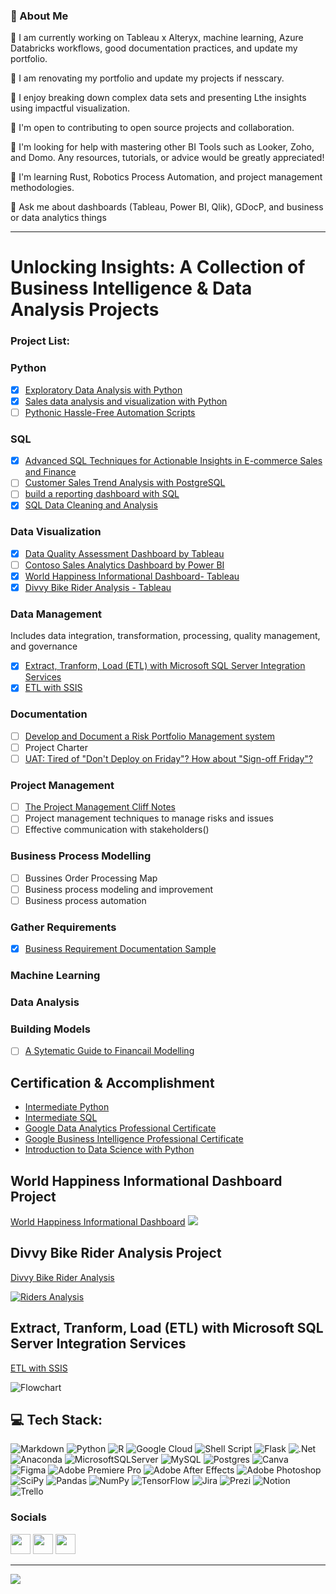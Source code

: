 ### 💫 About Me

🔭 I am currently working on Tableau x Alteryx, machine learning, Azure Databricks workflows, good documentation practices, and update my portfolio.<br>

:scroll: I am renovating my portfolio and update my projects if nesscary.<br>

🤔 I enjoy breaking down complex data sets and presenting Lthe insights using impactful visualization.<br> 

👯 I'm open to contributing to open source projects and collaboration.<br>

🤝 I'm looking for help with mastering other BI Tools such as Looker, Zoho, and Domo. Any resources, tutorials, or advice would be greatly appreciated!<br>

🌱 I'm learning Rust, Robotics Process Automation, and project management methodologies.<br>

💬 Ask me about dashboards (Tableau, Power BI, Qlik), GDocP, and business or data analytics things

---




# Unlocking Insights: A Collection of Business Intelligence & Data Analysis Projects

### Project List:
### **Python**
- [x] [Exploratory Data Analysis with Python](https://github.com/wusinyee/SYW-Portfolio-v2023/blob/b1307ea78b43019802a944f187f3cf31ba005d47/EDAwithPython.md)
- [x] [Sales data analysis and visualization with Python](https://github.com/wusinyee/SYW-Portfolio-v2023/blob/55c05d4b57da2c4ad358811c9ffeafd1fa986b3e/Sales%20data%20analysis%20and%20visualization%20with%20Python.md)
- [ ] [Pythonic Hassle-Free Automation Scripts](https://github.com/wusinyee/SYW-Portfolio-v2023/blob/b85112e7cb4e5b5759a2027b222aeea722574033/Pythonic%20Hassle-Free%20Automation%20Scripts.md)
### **SQL**
- [x] [Advanced SQL Techniques for Actionable Insights in E-commerce Sales and Finance](https://github.com/wusinyee/SYW-Portfolio-v2023/blob/cac1641a106928edddf31ab8848e3f1212eca84f/Advanced%20SQL%20Techniques%20for%20Actionable%20Insights%20in%20E-commerce%20Sales%20and%20Finance.md)
 - [ ] [Customer Sales Trend Analysis with PostgreSQL](https://github.com/wusinyee/SYW-Portfolio-v2023/blob/38b9d00d5b8cf32327f139afbf81cb207f9fe325/CustomerSalesTrendAnalysisPostgreSQL.md)
- [ ] [build a reporting dashboard with SQL](https://github.com/wusinyee/SYW-Portfolio-v2023/blob/4914ce37258ffebe612979c7855e0fd019c8eca3/Customer%20Segmentation%20Analysis%20with%20SQL.md)
- [x] [SQL Data Cleaning and Analysis](https://github.com/wusinyee/SYW-Portfolio-v2023/blob/f2969db51e0b5e973965462903698f2f2009ff41/SQL%20Data%20Cleaning%20and%20Analysis.md)
### **Data Visualization**
- [x] [Data Quality Assessment Dashboard by Tableau](https://public.tableau.com/views/DQADashboard/DQADB?:language=en-US&:display_count=n&:origin=viz_share_link)
- [ ] [Contoso Sales Analytics Dashboard by Power BI](https://github.com/wusinyee/SYW-Portfolio-v2023/blob/e4d7223d91b2be3a5462ed15762098b6ed4eb97d/Contoso%20Sales%20Overview%20Dashboard%20Project%20Docutmentation.md)
- [x] [World Happiness Informational Dashboard- Tableau](https://public.tableau.com/views/WorldHappinessInformationalDashboard/Title?:language=en-US&:display_count=n&:origin=viz_share_link)
- [x]  [Divvy Bike Rider Analysis - Tableau](https://public.tableau.com/views/DIVVYANALYSIS/RidersAnalysis?:language=en-US&:display_count=n&:origin=viz_share_link)
### **Data Management**
Includes data integration, transformation, processing, quality management, and governance
- [x] [Extract, Tranform, Load (ETL) with Microsoft SQL Server Integration Services](https://www.canva.com/design/DAFbF6ULnlw/M-IEfwb71qhXO_sf0nTgiA/view?utm_content=DAFbF6ULnlw&utm_campaign=designshare&utm_medium=link2&utm_source=sharebutton)
- [x] [ETL with SSIS](https://github.com/wusinyee/SYW-Portfolio-v2023/blob/88cbdcd21e2c18a24f3cfd018c4d035322e4439a/ETL%20Tech%20Doc.pdf)
### **Documentation**
- [ ] [Develop and Document a Risk Portfolio Management system](https://github.com/wusinyee/SYW-Portfolio-v2023/blob/0ea685e756724c582282ba3ba1ed0af25a05a17f/RPMswithDjango.md)
- [ ] Project Charter
- [ ] [UAT: Tired of "Don't Deploy on Friday"? How about "Sign-off Friday"?](https://github.com/wusinyee/SYW-Portfolio-v2023/blob/caa701ea7cddfe1dc90152019694171ec487f277/uatsignofffridayguide.md)
### **Project Management**
- [ ] [The Project Management Cliff Notes](https://github.com/wusinyee/SYW-Portfolio-v2023/blob/f5f50447fb7865ef1a862a98a5ed327c9a9b65b2/The%20Project%20Management%20Cliff%20Notes.md)
- [ ] Project management techniques to manage risks and issues
- [ ] Effective communication with stakeholders()
### **Business Process Modelling**
- [ ] Bussines Order Processing Map
- [ ] Business process modeling and improvement
- [ ] Business process automation  
### **Gather Requirements**
- [x] [Business Requirement Documentation Sample](https://www.canva.com/design/DAFb08GxmS0/op8wOGsa2pDsh0tuxEQFcw/view?utm_content=DAFb08GxmS0&utm_campaign=designshare&utm_medium=link2&utm_source=sharebutton)
### **Machine Learning**
### **Data Analysis**
### **Building Models**
- [ ] [A Sytematic Guide to Financail Modelling](https://github.com/wusinyee/SYW-Portfolio-v2023/blob/e8095b429677f3d49f848016ad9e628f075dac99/financial_modelling.md)





Certification & Accomplishment
--------------------------------
- [Intermediate Python](https://github.com/wusinyee/SYW-Portfolio-v2023/blob/7eccd777e594ea17023ed3a033fb9eb320ab0637/IPython.pdf)
- [Intermediate SQL](https://github.com/wusinyee/SYW-Portfolio-v2023/blob/f483b722db454e79f99ff4fe3f9972a12addb34a/ISQL.pdf)
- [Google Data Analytics Professional Certificate](https://github.com/wusinyee/SYW-Portfolio-v2023/blob/83309c1adf18fee93ee25af5e002a2f6883f90d1/GoogleDataAnalyticsProfCert.pdf)
- [Google Business Intelligence Professional Certificate](https://coursera.org/share/be0512f91e53db47035eecc4c016c3c9)
- [Introduction to Data Science with Python](https://github.com/wusinyee/SYW-Portfolio-v2023/blob/d7b06bd605b9fba53f9b829c68e35cc5b7c913ab/DSP.pdf)




World Happiness Informational Dashboard Project
------------------------------------------------
 [World Happiness Informational Dashboard](https://public.tableau.com/views/WorldHappinessInformationalDashboard/Title?:language=en-US&:display_count=n&:origin=viz_share_link)
![ ](https://github.com/wusinyee/SYW-Portfolio-v2023/blob/2f7bd3e431fc6841654f78e848552075f55555c0/WHIDBtitle.png)



Divvy Bike Rider Analysis Project
----------------------------------
 [Divvy Bike Rider Analysis](https://public.tableau.com/views/DIVVYANALYSIS/RidersAnalysis?:language=en-US&:display_count=n&:origin=viz_share_link)
<div class='tableauPlaceholder' id='viz1676860904200' style='position: relative'><noscript><a href='#'><img alt='Riders Analysis ' src='https:&#47;&#47;public.tableau.com&#47;static&#47;images&#47;DI&#47;DIVVYANALYSIS&#47;RidersAnalysis&#47;1_rss.png' style='border: none' /></a></noscript><object class='tableauViz'  style='display:none;'><param name='host_url' value='https%3A%2F%2Fpublic.tableau.com%2F' /> <param name='embed_code_version' value='3' /> <param name='site_root' value='' /><param name='name' value='DIVVYANALYSIS&#47;RidersAnalysis' /><param name='tabs' value='no' /><param name='toolbar' value='yes' /><param name='static_image' value='https:&#47;&#47;public.tableau.com&#47;static&#47;images&#47;DI&#47;DIVVYANALYSIS&#47;RidersAnalysis&#47;1.png' /> <param name='animate_transition' value='yes' /><param name='display_static_image' value='yes' /><param name='display_spinner' value='yes' /><param name='display_overlay' value='yes' /><param name='display_count' value='yes' /><param name='language' value='en-US' /></object></div>   

Extract, Tranform, Load (ETL) with Microsoft SQL Server Integration Services
------------------------------------------------------------------------------
[ETL with SSIS](https://github.com/wusinyee/SYW-Portfolio-v2023/blob/88cbdcd21e2c18a24f3cfd018c4d035322e4439a/ETL%20Tech%20Doc.pdf)

![Flowchart](https://github.com/wusinyee/SYW-Portfolio-v2023/blob/88cbdcd21e2c18a24f3cfd018c4d035322e4439a/ETLwithSSISflowchart.jpg)





## 💻 Tech Stack:
![Markdown](https://img.shields.io/badge/markdown-%23000000.svg?style=for-the-badge&logo=markdown&logoColor=white) ![Python](https://img.shields.io/badge/python-3670A0?style=for-the-badge&logo=python&logoColor=ffdd54) ![R](https://img.shields.io/badge/r-%23276DC3.svg?style=for-the-badge&logo=r&logoColor=white) ![Google Cloud](https://img.shields.io/badge/Google%20Cloud-%234285F4.svg?style=for-the-badge&logo=google-cloud&logoColor=white) ![Shell Script](https://img.shields.io/badge/shell_script-%23121011.svg?style=for-the-badge&logo=gnu-bash&logoColor=white) ![Flask](https://img.shields.io/badge/flask-%23000.svg?style=for-the-badge&logo=flask&logoColor=white) ![.Net](https://img.shields.io/badge/.NET-5C2D91?style=for-the-badge&logo=.net&logoColor=white) ![Anaconda](https://img.shields.io/badge/Anaconda-%2344A833.svg?style=for-the-badge&logo=anaconda&logoColor=white) ![MicrosoftSQLServer](https://img.shields.io/badge/Microsoft%20SQL%20Sever-CC2927?style=for-the-badge&logo=microsoft%20sql%20server&logoColor=white) ![MySQL](https://img.shields.io/badge/mysql-%2300f.svg?style=for-the-badge&logo=mysql&logoColor=white) ![Postgres](https://img.shields.io/badge/postgres-%23316192.svg?style=for-the-badge&logo=postgresql&logoColor=white) ![Canva](https://img.shields.io/badge/Canva-%2300C4CC.svg?style=for-the-badge&logo=Canva&logoColor=white) 	![Figma](https://img.shields.io/badge/figma-%23F24E1E.svg?style=for-the-badge&logo=figma&logoColor=white) ![Adobe Premiere Pro](https://img.shields.io/badge/Adobe%20Premiere%20Pro-9999FF.svg?style=for-the-badge&logo=Adobe%20Premiere%20Pro&logoColor=white) ![Adobe After Effects](https://img.shields.io/badge/Adobe%20After%20Effects-9999FF.svg?style=for-the-badge&logo=Adobe%20After%20Effects&logoColor=white) ![Adobe Photoshop](https://img.shields.io/badge/adobephotoshop-%2331A8FF.svg?style=for-the-badge&logo=adobephotoshop&logoColor=white) ![SciPy](https://img.shields.io/badge/SciPy-%230C55A5.svg?style=for-the-badge&logo=scipy&logoColor=%white) ![Pandas](https://img.shields.io/badge/pandas-%23150458.svg?style=for-the-badge&logo=pandas&logoColor=white) ![NumPy](https://img.shields.io/badge/numpy-%23013243.svg?style=for-the-badge&logo=numpy&logoColor=white) ![TensorFlow](https://img.shields.io/badge/TensorFlow-%23FF6F00.svg?style=for-the-badge&logo=TensorFlow&logoColor=white) ![Jira](https://img.shields.io/badge/jira-%230A0FFF.svg?style=for-the-badge&logo=jira&logoColor=white) ![Prezi](https://img.shields.io/badge/Prezi-%23000000.svg?style=for-the-badge&logo=Prezi&logoColor=white) ![Notion](https://img.shields.io/badge/Notion-%23000000.svg?style=for-the-badge&logo=notion&logoColor=white) ![Trello](https://img.shields.io/badge/Trello-%23026AA7.svg?style=for-the-badge&logo=Trello&logoColor=white)

### Socials

<p align="left"> <a href="https://www.github.com/wusinyee" target="_blank" rel="noreferrer"><img src="https://raw.githubusercontent.com/danielcranney/readme-generator/main/public/icons/socials/github.svg" width="32" height="32" /></a> <a href="https://www.linkedin.com/in/sin-yee-mandy-wu-865a0a13a" target="_blank" rel="noreferrer"><img src="https://raw.githubusercontent.com/danielcranney/readme-generator/main/public/icons/socials/linkedin.svg" width="32" height="32" /></a> <a href="http://www.medium.com/@wuqianyi1021" target="_blank" rel="noreferrer"><img src="https://raw.githubusercontent.com/danielcranney/readme-generator/main/public/icons/socials/medium.svg" width="32" height="32" /></a></p>


---
[![](https://visitcount.itsvg.in/api?id=wusinyee&icon=0&color=0)](https://visitcount.itsvg.in)
